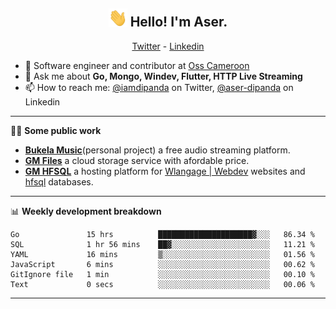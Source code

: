 <h2 align="center"> <img src="https://github.com/gabriel-TheCode/gabriel-TheCode/blob/master/gifs/Hi.gif" width="30px"> Hello! I'm Aser.</h2>
<p align="center">
  <a href="https://twitter.com/iamdipanda">Twitter</a> - 
  <a href="https://www.linkedin.com/in/aser-dipanda/">Linkedin</a>
</p>


- 🔭 Software engineer and contributor at [Oss Cameroon](https://github.com/osscameroon)
- 💬 Ask me about **Go, Mongo, Windev, Flutter, HTTP Live Streaming**
- 📫 How to reach me: [@iamdipanda](https://twitter.com/iamdipanda) on Twitter, [@aser-dipanda](https://www.linkedin.com/in/aser-dipanda/) on Linkedin

-------

👨‍💻 **Some public work**

- **[Bukela Music](https://music.bukela.co)**(personal project) a free audio streaming platform. 
- **[GM Files](https://gamesmania.io)** a cloud storage service with afordable price.
- **[GM HFSQL](https://gamesmania.io)** a hosting platform for [Wlangage | Webdev](https://pcsoft.fr/webdev/index.html) websites and [hfsql](https://pcsoft.fr/accueilpub/hfsql.htm) databases.
-------

📊 **Weekly development breakdown**

<!--START_SECTION:waka-->

```text
Go               15 hrs          █████████████████████▓░░░   86.34 %
SQL              1 hr 56 mins    ██▓░░░░░░░░░░░░░░░░░░░░░░   11.21 %
YAML             16 mins         ▒░░░░░░░░░░░░░░░░░░░░░░░░   01.56 %
JavaScript       6 mins          ░░░░░░░░░░░░░░░░░░░░░░░░░   00.62 %
GitIgnore file   1 min           ░░░░░░░░░░░░░░░░░░░░░░░░░   00.10 %
Text             0 secs          ░░░░░░░░░░░░░░░░░░░░░░░░░   00.06 %
```

<!--END_SECTION:waka-->

-------
